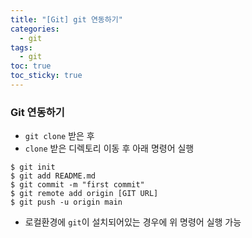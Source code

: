 ```yaml
---
title: "[Git] git 연동하기"
categories:
  - git
tags:
  - git
toc: true
toc_sticky: true
---
```


### Git 연동하기
* `git clone` 받은 후 
* `clone` 받은 디렉토리 이동 후 아래 명령어 실행
```
$ git init
$ git add README.md
$ git commit -m "first commit"
$ git remote add origin [GIT URL]
$ git push -u origin main
```
* 로컬환경에 `git`이 설치되어있는 경우에 위 명령어 실행 가능
